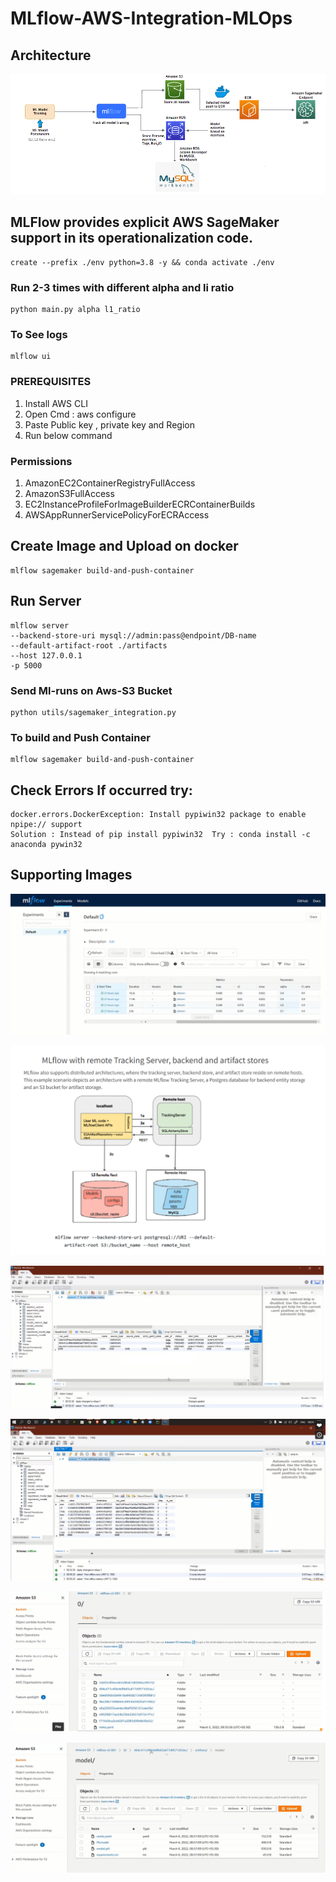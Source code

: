 # MLflow-AWS-Integration-MLOps

## Architecture

![](main.png)


## MLFlow provides explicit AWS SageMaker support in its operationalization code.
```
create --prefix ./env python=3.8 -y && conda activate ./env 
```

### Run 2-3 times with different alpha and li ratio
```
python main.py alpha l1_ratio
```
### To See logs 
```commandline
mlflow ui
```
### PREREQUISITES 
1. Install AWS CLI 
2. Open Cmd : aws configure
3. Paste Public key , private key and Region
4. Run below command

### Permissions 
1. AmazonEC2ContainerRegistryFullAccess
2. AmazonS3FullAccess
3. EC2InstanceProfileForImageBuilderECRContainerBuilds
4. AWSAppRunnerServicePolicyForECRAccess

## Create Image and Upload on docker 
```
mlflow sagemaker build-and-push-container
```
## Run Server
```
mlflow server
--backend-store-uri mysql://admin:pass@endpoint/DB-name
--default-artifact-root ./artifacts
--host 127.0.0.1
-p 5000
```



### Send Ml-runs on Aws-S3 Bucket
```commandline
python utils/sagemaker_integration.py
```


### To build and Push Container
```commandline
mlflow sagemaker build-and-push-container
```


## Check Errors If occurred try:
```
docker.errors.DockerException: Install pypiwin32 package to enable npipe:// support
Solution : Instead of pip install pypiwin32  Try : conda install -c anaconda pywin32
```

## Supporting Images

![](resources/1.png)


![](resources/2.png)


![](resources/3.png)


![](resources/4.png)



![](resources/5.png)



![](resources/6.png)


